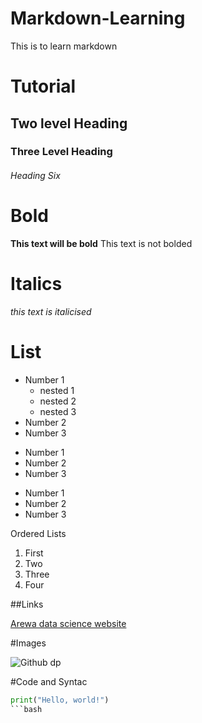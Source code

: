 # Markdown-Learning
This is to learn markdown

# Tutorial

## Two level Heading

### Three Level Heading

###### Heading Six

# Bold
**This text will be bold**
This text is not bolded
# Italics
_this text is italicised_
# List
- Number 1
   - nested 1
   - nested 2
   - nested 3
- Number 2
- Number 3

* Number 1
* Number 2
* Number 3

+ Number 1
+ Number 2
+ Number 3

Ordered Lists
1. First
2. Two
3. Three
4. Four

##Links

[Arewa data science website](https://github.com/arewadataScience)

#Images

![Github dp]("C:\Users\salim\Desktop\1517567181980.jpg")

#Code and Syntac

```python
print("Hello, world!")
```bash
